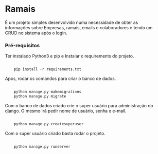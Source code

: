 # Ramais

É um projeto simples desenvolvido numa necessidade de obter as informações sobre Empresas, ramais, emails e colaboradores e tendo um CRUD no sistema após o login.

### Pré-requisitos

Ter instalado Python3 e pip e Instalar o requirements do projeto.

```py

    pip install -r requirements.txt

```

Apos, rodar os comandos para criar o banco de dados.

```py

    python manage.py makemigrations
    python manage.py migrate

```

Com o banco de dados criado crie o super usuário para administração do django. O mesmo irá pedir nome de usuário, senha e e-mail.

```py

    python manage.py createsuperuser

```

Com o super usuário criado basta rodar o projeto.

```py

    python manage.py runserver

```

